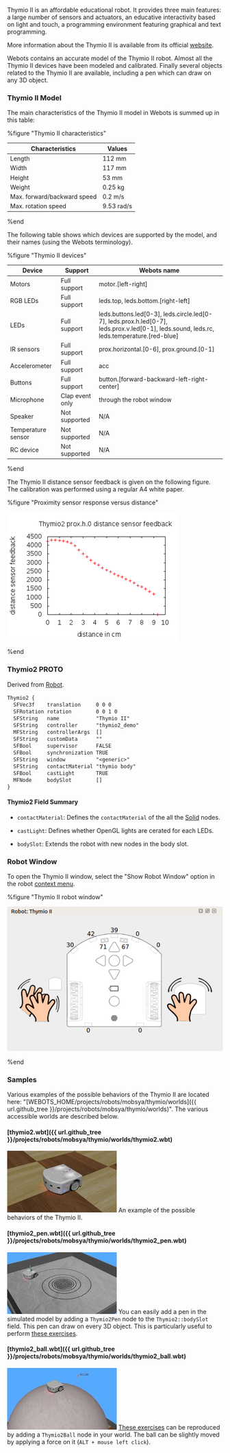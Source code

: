 Thymio II is an affordable educational robot.
It provides three main features: a large number of sensors and actuators, an educative interactivity based on light and touch, a programming environment featuring graphical and text programming.

More information about the Thymio II is available from its official [website](https://aseba.wikidot.com/en:thymio).

Webots contains an accurate model of the Thymio II robot.
Almost all the Thymio II devices have been modeled and calibrated.
Finally several objects related to the Thymio II are available, including a pen which can draw on any 3D object.

### Thymio II Model

The main characteristics of the Thymio II model in Webots is summed up in this table:

%figure "Thymio II characteristics"

| Characteristics             | Values       |
| --------------------------- | ------------ |
| Length                      | 112 mm       |
| Width                       | 117 mm       |
| Height                      | 53 mm        |
| Weight                      | 0.25 kg      |
| Max. forward/backward speed | 0.2 m/s      |
| Max. rotation speed         | 9.53 rad/s   |

%end

The following table shows which devices are supported by the model, and their names (using the Webots terminology).

%figure "Thymio II devices"

| Device             | Support         | Webots name                                                                                                                               |
| ------------------ | --------------- | ----------------------------------------------------------------------------------------------------------------------------------------- |
| Motors             | Full support    | motor.[left-right]                                                                                                                        |
| RGB LEDs           | Full support    | leds.top, leds.bottom.[right-left]                                                                                                        |
| LEDs               | Full support    | leds.buttons.led[0-3], leds.circle.led[0-7], leds.prox.h.led[0-7], leds.prox.v.led[0-1], leds.sound, leds.rc, leds.temperature.[red-blue] |
| IR sensors         | Full support    | prox.horizontal.[0-6], prox.ground.[0-1]                                                                                                  |
| Accelerometer      | Full support    | acc                                                                                                                                       |
| Buttons            | Full support    | button.[forward-backward-left-right-center]                                                                                               |
| Microphone         | Clap event only | through the robot window                                                                                                                  |
| Speaker            | Not supported   | N/A                                                                                                                                       |
| Temperature sensor | Not supported   | N/A                                                                                                                                       |
| RC device          | Not supported   | N/A                                                                                                                                       |

%end

The Thymio II distance sensor feedback is given on the following figure.
The calibration was performed using a regular A4 white paper.

%figure "Proximity sensor response versus distance"

![horizontal_prox_feedback.png](images/thymio2/horizontal_prox_feedback.png)

%end

### Thymio2 PROTO

Derived from [Robot](https://cyberbotics.com/doc/reference/robot).

```
Thymio2 {
  SFVec3f    translation     0 0 0
  SFRotation rotation        0 0 1 0
  SFString   name            "Thymio II"
  SFString   controller      "thymio2_demo"
  MFString   controllerArgs  []
  SFString   customData      ""
  SFBool     supervisor      FALSE
  SFBool     synchronization TRUE
  SFString   window          "<generic>"
  SFString   contactMaterial "thymio body"
  SFBool     castLight       TRUE
  MFNode     bodySlot        []
}
```

#### Thymio2 Field Summary

- `contactMaterial`: Defines the `contactMaterial` of the all the [Solid](https://cyberbotics.com/doc/reference/solid) nodes.

- `castLight`: Defines whether OpenGL lights are cerated for each LEDs.

- `bodySlot`: Extends the robot with new nodes in the body slot.

### Robot Window

To open the Thymio II window, select the "Show Robot Window" option in the robot [context menu](https://cyberbotics.com/doc/guide/the-3d-window#context-menu).

%figure "Thymio II robot window"

![window.png](images/thymio2/window.png)

%end

### Samples

Various examples of the possible behaviors of the Thymio II are located here: "[WEBOTS\_HOME/projects/robots/mobsya/thymio/worlds]({{ url.github_tree }}/projects/robots/mobsya/thymio/worlds)".
The various accessible worlds are described below.

#### [thymio2.wbt]({{ url.github_tree }}/projects/robots/mobsya/thymio/worlds/thymio2.wbt)

![thymio2.wbt.png](images/thymio2/thymio2.wbt.thumbnail.jpg) An example of the possible behaviors of the Thymio II.

#### [thymio2\_pen.wbt]({{ url.github_tree }}/projects/robots/mobsya/thymio/worlds/thymio2\_pen.wbt)

![thymio2_pen.wbt.png](images/thymio2/thymio2_pen.wbt.thumbnail.jpg) You can easily add a pen in the simulated model by adding a `Thymio2Pen` node to the `Thymio2::bodySlot` field.
This pen can draw on every 3D object.
This is particularly useful to perform [these exercises](https://aseba.wikidot.com/en:thymiodrawing).


#### [thymio2\_ball.wbt]({{ url.github_tree }}/projects/robots/mobsya/thymio/worlds/thymio2\_ball.wbt)

![thymio2_ball.wbt.png](images/thymio2/thymio2_ball.wbt.thumbnail.jpg) [These exercises](https://aseba.wikidot.com/en:thymioballeinverse) can be reproduced by adding a `Thymio2Ball` node in your world.
The ball can be slightly moved by applying a force on it (`ALT + mouse left click`).
